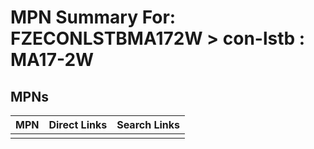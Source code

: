 



# MPN Summary For: FZECONLSTBMA172W > con-lstb : MA17-2W

## MPNs
  

|MPN|Direct Links|Search Links|
| :--- | :--- | :--- |
||||
